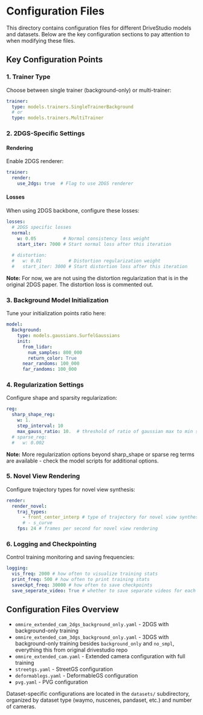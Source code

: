 # Configuration Files

This directory contains configuration files for different DriveStudio models and datasets. Below are the key configuration sections to pay attention to when modifying these files.

## Key Configuration Points

### 1. Trainer Type
Choose between single trainer (background-only) or multi-trainer:

```yaml
trainer:
  type: models.trainers.SingleTrainerBackground
  # or
  type: models.trainers.MultiTrainer
```

### 2. 2DGS-Specific Settings

#### Rendering
Enable 2DGS renderer:
```yaml
trainer:
  render:
    use_2dgs: true  # Flag to use 2DGS renderer
```

#### Losses
When using 2DGS backbone, configure these losses:

```yaml
losses:
  # 2DGS specific losses
  normal:
    w: 0.05          # Normal consistency loss weight
    start_iter: 7000 # Start normal loss after this iteration
  
  # distortion:
  #   w: 0.01          # Distortion regularization weight
  #   start_iter: 3000 # Start distortion loss after this iteration
```

**Note:** For now, we are not using the distortion regularization that is in the original 2DGS paper. The distortion loss is commented out.

### 3. Background Model Initialization

Tune your initialization points ratio here:

```yaml
model:
  Background:
    type: models.gaussians.SurfelGaussians
    init:
      from_lidar:
        num_samples: 800_000
        return_color: True
      near_randoms: 100_000
      far_randoms: 100_000
```

### 4. Regularization Settings

Configure shape and sparsity regularization:

```yaml
reg:
  sharp_shape_reg:
    w: 1.
    step_interval: 10
    max_gauss_ratio: 10.  # threshold of ratio of gaussian max to min scale before applying regularization loss from the PhysGaussian paper
  # sparse_reg:
  #   w: 0.002
```

**Note:** More regularization options beyond sharp_shape or sparse reg terms are available - check the model scripts for additional options.

### 5. Novel View Rendering

Configure trajectory types for novel view synthesis:

```yaml
render:
  render_novel: 
    traj_types:
      - front_center_interp # type of trajectory for novel view synthesis
      # - s_curve
    fps: 24 # frames per second for novel view rendering
```

### 6. Logging and Checkpointing

Control training monitoring and saving frequencies:

```yaml
logging:
  vis_freq: 2000 # how often to visualize training stats
  print_freq: 500 # how often to print training stats
  saveckpt_freq: 30000 # how often to save checkpoints
  save_seperate_video: True # whether to save separate videos for each scene
```

## Configuration Files Overview

- `omnire_extended_cam_2dgs_background_only.yaml` - 2DGS with background-only training
- `omnire_extended_cam_3dgs_background_only.yaml` - 3DGS with background-only training
besides `background_only` and `no_smpl`, everything this from original drivestudio repo
- `omnire_extended_cam.yaml` - Extended camera configuration with full training
- `streetgs.yaml` - StreetGS configuration
- `deformablegs.yaml` - DeformableGS configuration
- `pvg.yaml` - PVG configuration

Dataset-specific configurations are located in the `datasets/` subdirectory, organized by dataset type (waymo, nuscenes, pandaset, etc.) and number of cameras.